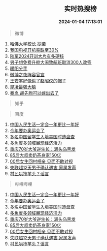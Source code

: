 <div align="center"><h2>实时热搜榜</h2><h4>2024-01-04 17:13:01</h4></div>

> 微博  

1. [哈佛大学校长 抄袭](https://s.weibo.com/weibo?q=%E5%93%88%E4%BD%9B%E5%A4%A7%E5%AD%A6%E6%A0%A1%E9%95%BF%20%E6%8A%84%E8%A2%AD&t=31&band_rank=1&Refer=top)<br />
2. [我国电视开机率跌至30%](https://s.weibo.com/weibo?q=%23%E6%88%91%E5%9B%BD%E7%94%B5%E8%A7%86%E5%BC%80%E6%9C%BA%E7%8E%87%E8%B7%8C%E8%87%B330%25%23&t=31&band_rank=2&Refer=top)<br />
3. [陆军2024开训大片有多硬核](https://s.weibo.com/weibo?q=%23%E9%99%86%E5%86%9B2024%E5%BC%80%E8%AE%AD%E5%A4%A7%E7%89%87%E6%9C%89%E5%A4%9A%E7%A1%AC%E6%A0%B8%23&t=31&band_rank=3&Refer=top)<br />
4. [男子想免费升舱大闹致航班取消300人改签](https://s.weibo.com/weibo?q=%23%E7%94%B7%E5%AD%90%E6%83%B3%E5%85%8D%E8%B4%B9%E5%8D%87%E8%88%B1%E5%A4%A7%E9%97%B9%E8%87%B4%E8%88%AA%E7%8F%AD%E5%8F%96%E6%B6%88300%E4%BA%BA%E6%94%B9%E7%AD%BE%23&t=31&band_rank=4&Refer=top)<br />
5. [暖阳分手](https://s.weibo.com/weibo?q=%E6%9A%96%E9%98%B3%E5%88%86%E6%89%8B&t=31&band_rank=5&Refer=top)<br />
6. [微博之夜阵容官宣](https://s.weibo.com/weibo?q=%23%E5%BE%AE%E5%8D%9A%E4%B9%8B%E5%A4%9C%E9%98%B5%E5%AE%B9%E5%AE%98%E5%AE%A3%23&t=31&band_rank=6&Refer=top)<br />
7. [王安宇好像偷了赵昭仪的帽子](https://s.weibo.com/weibo?q=%E7%8E%8B%E5%AE%89%E5%AE%87%E5%A5%BD%E5%83%8F%E5%81%B7%E4%BA%86%E8%B5%B5%E6%98%AD%E4%BB%AA%E7%9A%84%E5%B8%BD%E5%AD%90&t=31&band_rank=7&Refer=top)<br />
8. [昆凌最强大脑](https://s.weibo.com/weibo?q=%E6%98%86%E5%87%8C%E6%9C%80%E5%BC%BA%E5%A4%A7%E8%84%91&t=31&band_rank=8&Refer=top)<br />
9. [秦岚 胡先煦可以嫁出去了](https://s.weibo.com/weibo?q=%E7%A7%A6%E5%B2%9A%20%E8%83%A1%E5%85%88%E7%85%A6%E5%8F%AF%E4%BB%A5%E5%AB%81%E5%87%BA%E5%8E%BB%E4%BA%86&t=31&band_rank=9&Refer=top)<br />

> 知乎  


> 百度  

1. [中国人民生活一定会一年更比一年好](https://www.baidu.com/s?wd=%E4%B8%AD%E5%9B%BD%E4%BA%BA%E6%B0%91%E7%94%9F%E6%B4%BB%E4%B8%80%E5%AE%9A%E4%BC%9A%E4%B8%80%E5%B9%B4%E6%9B%B4%E6%AF%94%E4%B8%80%E5%B9%B4%E5%A5%BD&sa=fyb_news&rsv_dl=fyb_news)<br />
2. [今年要办奥运会了](https://www.baidu.com/s?wd=%E4%BB%8A%E5%B9%B4%E8%A6%81%E5%8A%9E%E5%A5%A5%E8%BF%90%E4%BC%9A%E4%BA%86&sa=fyb_news&rsv_dl=fyb_news)<br />
3. [多名中国留学生入境美国时遭盘查](https://www.baidu.com/s?wd=%E5%A4%9A%E5%90%8D%E4%B8%AD%E5%9B%BD%E7%95%99%E5%AD%A6%E7%94%9F%E5%85%A5%E5%A2%83%E7%BE%8E%E5%9B%BD%E6%97%B6%E9%81%AD%E7%9B%98%E6%9F%A5&sa=fyb_news&rsv_dl=fyb_news)<br />
4. [多角度多领域展现经济活力](https://www.baidu.com/s?wd=%E5%A4%9A%E8%A7%92%E5%BA%A6%E5%A4%9A%E9%A2%86%E5%9F%9F%E5%B1%95%E7%8E%B0%E7%BB%8F%E6%B5%8E%E6%B4%BB%E5%8A%9B&sa=fyb_news&rsv_dl=fyb_news)<br />
5. [重庆70岁大爷逆生长：满头乌黑发](https://www.baidu.com/s?wd=%E9%87%8D%E5%BA%8670%E5%B2%81%E5%A4%A7%E7%88%B7%E9%80%86%E7%94%9F%E9%95%BF%EF%BC%9A%E6%BB%A1%E5%A4%B4%E4%B9%8C%E9%BB%91%E5%8F%91&sa=fyb_news&rsv_dl=fyb_news)<br />
6. [85后大叔卖奶茶身家150亿](https://www.baidu.com/s?wd=85%E5%90%8E%E5%A4%A7%E5%8F%94%E5%8D%96%E5%A5%B6%E8%8C%B6%E8%BA%AB%E5%AE%B6150%E4%BA%BF&sa=fyb_news&rsv_dl=fyb_news)<br />
7. [00后女生回村相亲 见面不敢对视](https://www.baidu.com/s?wd=00%E5%90%8E%E5%A5%B3%E7%94%9F%E5%9B%9E%E6%9D%91%E7%9B%B8%E4%BA%B2+%E8%A7%81%E9%9D%A2%E4%B8%8D%E6%95%A2%E5%AF%B9%E8%A7%86&sa=fyb_news&rsv_dl=fyb_news)<br />
8. [失联超12天男子确认遇害 家属发声](https://www.baidu.com/s?wd=%E5%A4%B1%E8%81%94%E8%B6%8512%E5%A4%A9%E7%94%B7%E5%AD%90%E7%A1%AE%E8%AE%A4%E9%81%87%E5%AE%B3+%E5%AE%B6%E5%B1%9E%E5%8F%91%E5%A3%B0&sa=fyb_news&rsv_dl=fyb_news)<br />
9. [村民哄抢芋头？谣言](https://www.baidu.com/s?wd=%E6%9D%91%E6%B0%91%E5%93%84%E6%8A%A2%E8%8A%8B%E5%A4%B4%EF%BC%9F%E8%B0%A3%E8%A8%80&sa=fyb_news&rsv_dl=fyb_news)<br />

> 哔哩哔哩  

1. [中国人民生活一定会一年更比一年好](https://www.baidu.com/s?wd=%E4%B8%AD%E5%9B%BD%E4%BA%BA%E6%B0%91%E7%94%9F%E6%B4%BB%E4%B8%80%E5%AE%9A%E4%BC%9A%E4%B8%80%E5%B9%B4%E6%9B%B4%E6%AF%94%E4%B8%80%E5%B9%B4%E5%A5%BD&sa=fyb_news&rsv_dl=fyb_news)<br />
2. [今年要办奥运会了](https://www.baidu.com/s?wd=%E4%BB%8A%E5%B9%B4%E8%A6%81%E5%8A%9E%E5%A5%A5%E8%BF%90%E4%BC%9A%E4%BA%86&sa=fyb_news&rsv_dl=fyb_news)<br />
3. [多名中国留学生入境美国时遭盘查](https://www.baidu.com/s?wd=%E5%A4%9A%E5%90%8D%E4%B8%AD%E5%9B%BD%E7%95%99%E5%AD%A6%E7%94%9F%E5%85%A5%E5%A2%83%E7%BE%8E%E5%9B%BD%E6%97%B6%E9%81%AD%E7%9B%98%E6%9F%A5&sa=fyb_news&rsv_dl=fyb_news)<br />
4. [多角度多领域展现经济活力](https://www.baidu.com/s?wd=%E5%A4%9A%E8%A7%92%E5%BA%A6%E5%A4%9A%E9%A2%86%E5%9F%9F%E5%B1%95%E7%8E%B0%E7%BB%8F%E6%B5%8E%E6%B4%BB%E5%8A%9B&sa=fyb_news&rsv_dl=fyb_news)<br />
5. [重庆70岁大爷逆生长：满头乌黑发](https://www.baidu.com/s?wd=%E9%87%8D%E5%BA%8670%E5%B2%81%E5%A4%A7%E7%88%B7%E9%80%86%E7%94%9F%E9%95%BF%EF%BC%9A%E6%BB%A1%E5%A4%B4%E4%B9%8C%E9%BB%91%E5%8F%91&sa=fyb_news&rsv_dl=fyb_news)<br />
6. [85后大叔卖奶茶身家150亿](https://www.baidu.com/s?wd=85%E5%90%8E%E5%A4%A7%E5%8F%94%E5%8D%96%E5%A5%B6%E8%8C%B6%E8%BA%AB%E5%AE%B6150%E4%BA%BF&sa=fyb_news&rsv_dl=fyb_news)<br />
7. [00后女生回村相亲 见面不敢对视](https://www.baidu.com/s?wd=00%E5%90%8E%E5%A5%B3%E7%94%9F%E5%9B%9E%E6%9D%91%E7%9B%B8%E4%BA%B2+%E8%A7%81%E9%9D%A2%E4%B8%8D%E6%95%A2%E5%AF%B9%E8%A7%86&sa=fyb_news&rsv_dl=fyb_news)<br />
8. [失联超12天男子确认遇害 家属发声](https://www.baidu.com/s?wd=%E5%A4%B1%E8%81%94%E8%B6%8512%E5%A4%A9%E7%94%B7%E5%AD%90%E7%A1%AE%E8%AE%A4%E9%81%87%E5%AE%B3+%E5%AE%B6%E5%B1%9E%E5%8F%91%E5%A3%B0&sa=fyb_news&rsv_dl=fyb_news)<br />
9. [村民哄抢芋头？谣言](https://www.baidu.com/s?wd=%E6%9D%91%E6%B0%91%E5%93%84%E6%8A%A2%E8%8A%8B%E5%A4%B4%EF%BC%9F%E8%B0%A3%E8%A8%80&sa=fyb_news&rsv_dl=fyb_news)<br />

